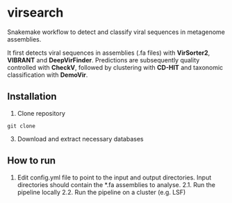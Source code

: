 # virsearch

Snakemake workflow to detect and classify viral sequences in metagenome assemblies.

It first detects viral sequences in assemblies (.fa files) with <b>VirSorter2</b>, <b>VIBRANT</b> and <b>DeepVirFinder</b>. Predictions are subsequently quality controlled with <b>CheckV</b>, followed by clustering with <b>CD-HIT</b> and taxonomic classification with <b>DemoVir</b>.

## Installation

1. Clone repository
```
git clone
```

3. Download and extract necessary databases

## How to run

1. Edit config.yml file to point to the input and output directories. Input directories should contain the *.fa assemblies to analyse.
2.1. Run the pipeline locally
2.2. Run the pipeline on a cluster (e.g. LSF)

